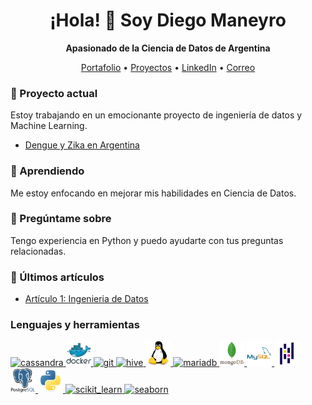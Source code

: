 <h1 align="center">¡Hola! 👋 Soy Diego Maneyro</h1>
<p align="center">
  <b>Apasionado de la Ciencia de Datos de Argentina</b>
</p>

<p align="center">
  <a href="https://diegomaneyro.my.canva.site/">Portafolio</a> •
  <a href="https://github.com/diegomaneyro">Proyectos</a> •
  <a href="https://linkedin.com/in/diego-maneyro">LinkedIn</a> •
  <a href="mailto:diegomaneyro@gmail.com">Correo</a>
</p>

<h3>🔭 Proyecto actual</h3>
<p>Estoy trabajando en un emocionante proyecto de ingeniería de datos y Machine Learning. </p>
<ul>
  <li><a href="https://github.com/diegomaneyro/DengueZikaArgentina">Dengue y Zika en Argentina</a></li>
 </ul>

<h3>🌱 Aprendiendo</h3>
<p>Me estoy enfocando en mejorar mis habilidades en Ciencia de Datos.</p>

<h3>💬 Pregúntame sobre</h3>
<p>Tengo experiencia en Python y puedo ayudarte con tus preguntas relacionadas.</p>

<h3>📝 Últimos artículos</h3>
<ul>
  <li><a href="https://diegomaneyro.edublogs.org/">Artículo 1: Ingenieria de Datos</a></li>
 </ul>

<h3>Lenguajes y herramientas</h3>
<p align="left"> <a href="https://cassandra.apache.org/" target="_blank" rel="noreferrer"> <img src="https://www.vectorlogo.zone/logos/apache_cassandra/apache_cassandra-icon.svg" alt="cassandra" width="40" height="40"/> </a> <a href="https://www.docker.com/" target="_blank" rel="noreferrer"> <img src="https://raw.githubusercontent.com/devicons/devicon/master/icons/docker/docker-original-wordmark.svg" alt="docker" width="40" height="40"/> </a> <a href="https://git-scm.com/" target="_blank" rel="noreferrer"> <img src="https://www.vectorlogo.zone/logos/git-scm/git-scm-icon.svg" alt="git" width="40" height="40"/> </a> <a href="https://hive.apache.org/" target="_blank" rel="noreferrer"> <img src="https://www.vectorlogo.zone/logos/apache_hive/apache_hive-icon.svg" alt="hive" width="40" height="40"/> </a> <a href="https://www.linux.org/" target="_blank" rel="noreferrer"> <img src="https://raw.githubusercontent.com/devicons/devicon/master/icons/linux/linux-original.svg" alt="linux" width="40" height="40"/> </a> <a href="https://mariadb.org/" target="_blank" rel="noreferrer"> <img src="https://www.vectorlogo.zone/logos/mariadb/mariadb-icon.svg" alt="mariadb" width="40" height="40"/> </a> <a href="https://www.mongodb.com/" target="_blank" rel="noreferrer"> <img src="https://raw.githubusercontent.com/devicons/devicon/master/icons/mongodb/mongodb-original-wordmark.svg" alt="mongodb" width="40" height="40"/> </a> <a href="https://www.mysql.com/" target="_blank" rel="noreferrer"> <img src="https://raw.githubusercontent.com/devicons/devicon/master/icons/mysql/mysql-original-wordmark.svg" alt="mysql" width="40" height="40"/> </a> <a href="https://pandas.pydata.org/" target="_blank" rel="noreferrer"> <img src="https://raw.githubusercontent.com/devicons/devicon/2ae2a900d2f041da66e950e4d48052658d850630/icons/pandas/pandas-original.svg" alt="pandas" width="40" height="40"/> </a> <a href="https://www.postgresql.org" target="_blank" rel="noreferrer"> <img src="https://raw.githubusercontent.com/devicons/devicon/master/icons/postgresql/postgresql-original-wordmark.svg" alt="postgresql" width="40" height="40"/> </a> <a href="https://www.python.org" target="_blank" rel="noreferrer"> <img src="https://raw.githubusercontent.com/devicons/devicon/master/icons/python/python-original.svg" alt="python" width="40" height="40"/> </a> <a href="https://scikit-learn.org/" target="_blank" rel="noreferrer"> <img src="https://upload.wikimedia.org/wikipedia/commons/0/05/Scikit_learn_logo_small.svg" alt="scikit_learn" width="40" height="40"/> </a> <a href="https://seaborn.pydata.org/" target="_blank" rel="noreferrer"> <img src="https://seaborn.pydata.org/_images/logo-mark-lightbg.svg" alt="seaborn" width="40" height="40"/> </a> </p>

